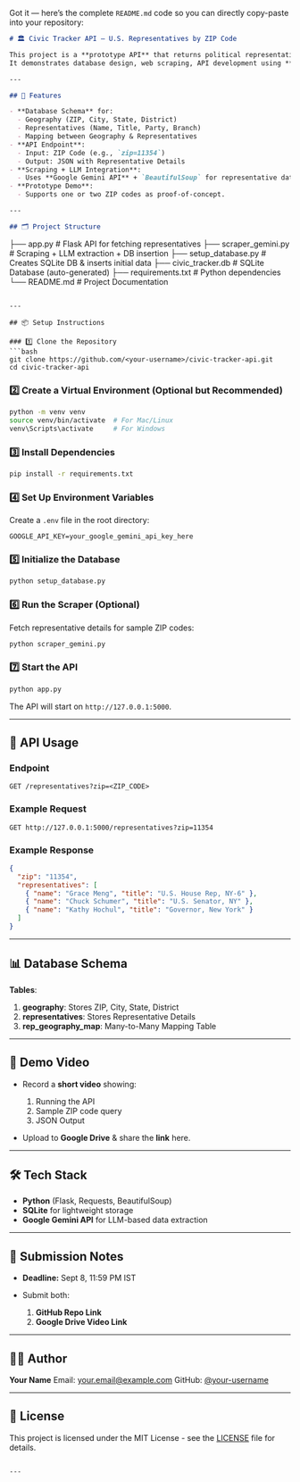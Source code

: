 Got it — here’s the complete `README.md` code so you can directly copy-paste into your repository:

```markdown
# 🏛️ Civic Tracker API – U.S. Representatives by ZIP Code

This project is a **prototype API** that returns political representative details for a given **U.S. ZIP code**.  
It demonstrates database design, web scraping, API development using **Flask**, and basic **LLM integration** for data extraction.

---

## 🚀 Features

- **Database Schema** for:
  - Geography (ZIP, City, State, District)
  - Representatives (Name, Title, Party, Branch)
  - Mapping between Geography & Representatives
- **API Endpoint**:
  - Input: ZIP Code (e.g., `zip=11354`)
  - Output: JSON with Representative Details
- **Scraping + LLM Integration**:
  - Uses **Google Gemini API** + `BeautifulSoup` for representative data extraction.
- **Prototype Demo**:
  - Supports one or two ZIP codes as proof-of-concept.

---

## 🗂️ Project Structure

```

├── app.py                # Flask API for fetching representatives
├── scraper\_gemini.py      # Scraping + LLM extraction + DB insertion
├── setup\_database.py      # Creates SQLite DB & inserts initial data
├── civic\_tracker.db        # SQLite Database (auto-generated)
├── requirements.txt       # Python dependencies
└── README.md              # Project Documentation

````

---

## 📦 Setup Instructions

### 1️⃣ Clone the Repository
```bash
git clone https://github.com/<your-username>/civic-tracker-api.git
cd civic-tracker-api
````

### 2️⃣ Create a Virtual Environment (Optional but Recommended)

```bash
python -m venv venv
source venv/bin/activate  # For Mac/Linux
venv\Scripts\activate     # For Windows
```

### 3️⃣ Install Dependencies

```bash
pip install -r requirements.txt
```

### 4️⃣ Set Up Environment Variables

Create a `.env` file in the root directory:

```env
GOOGLE_API_KEY=your_google_gemini_api_key_here
```

### 5️⃣ Initialize the Database

```bash
python setup_database.py
```

### 6️⃣ Run the Scraper (Optional)

Fetch representative details for sample ZIP codes:

```bash
python scraper_gemini.py
```

### 7️⃣ Start the API

```bash
python app.py
```

The API will start on `http://127.0.0.1:5000`.

---

## 🔗 API Usage

### Endpoint

```
GET /representatives?zip=<ZIP_CODE>
```

### Example Request

```
GET http://127.0.0.1:5000/representatives?zip=11354
```

### Example Response

```json
{
  "zip": "11354",
  "representatives": [
    { "name": "Grace Meng", "title": "U.S. House Rep, NY-6" },
    { "name": "Chuck Schumer", "title": "U.S. Senator, NY" },
    { "name": "Kathy Hochul", "title": "Governor, New York" }
  ]
}
```

---

## 📊 Database Schema

**Tables**:

1. **geography**: Stores ZIP, City, State, District
2. **representatives**: Stores Representative Details
3. **rep\_geography\_map**: Many-to-Many Mapping Table

---

## 🎥 Demo Video

* Record a **short video** showing:

  1. Running the API
  2. Sample ZIP code query
  3. JSON Output
* Upload to **Google Drive** & share the **link** here.

---

## 🛠️ Tech Stack

* **Python** (Flask, Requests, BeautifulSoup)
* **SQLite** for lightweight storage
* **Google Gemini API** for LLM-based data extraction

---

## 📅 Submission Notes

* **Deadline:** Sept 8, 11:59 PM IST
* Submit both:

  1. **GitHub Repo Link**
  2. **Google Drive Video Link**

---

## 👨‍💻 Author

**Your Name**
Email: [your.email@example.com](mailto:your.email@example.com)
GitHub: [@your-username](https://github.com/your-username)

---

## 📜 License

This project is licensed under the MIT License - see the [LICENSE](LICENSE) file for details.

```

---


```
